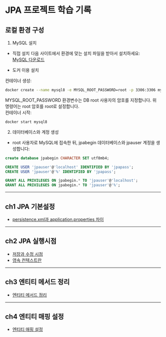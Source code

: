 # JPA 프로젝트 학습 기록

## 로컬 환경 구성
1. MySQL 설치

- 직접 설치
다음 사이트에서 환경에 맞는 설치 파일을 받아서 설치하세요:  
[MySQL 다운로드](https://dev.mysql.com/downloads/)

- 도커 이용 설치
  
컨테이너 생성:
```bash
docker create --name mysql8 -e MYSQL_ROOT_PASSWORD=root -p 3306:3306 mysql:8.0.27
```
MYSQL_ROOT_PASSWORD 환경변수는 DB root 사용자의 암호를 지정합니다.
위 명령어는 root 암호를 root로 설정합니다.
<br>
컨테이너 시작:
```bash
docker start mysql8
```
2. 데이터베이스와 계정 생성
- root 사용자로 MySQL에 접속한 뒤, jpabegin 데이터베이스와 jpauser 계정을 생성합니다:

```sql
create database jpabegin CHARACTER SET utf8mb4;

CREATE USER 'jpauser'@'localhost' IDENTIFIED BY 'jpapass';
CREATE USER 'jpauser'@'%' IDENTIFIED BY 'jpapass';

GRANT ALL PRIVILEGES ON jpabegin.* TO 'jpauser'@'localhost';
GRANT ALL PRIVILEGES ON jpabegin.* TO 'jpauser'@'%';
```
---
## ch1 JPA 기본설정
- [persistence.xml과 application.properties 차이](https://www.notion.so/JPA-28eb45b7ffa2802c9ce7d0d28017184f?p=abc123def456)
---
## ch2 JPA 실행시점
- [저장과 수정 시점](https://www.notion.so/JPA-292b45b7ffa2808e870dd4ca62531972)
- [영속 컨텍스트란](https://www.notion.so/292b45b7ffa280e8b429c363899cc315)
---
## ch3 엔티티 메서드 정리
- [엔티티 메서드 정리](https://www.notion.so/292b45b7ffa280a18d61f8f2c9db4cef)
---
## ch4 엔티티 매핑 설정
- [엔티티 매핑 설정](https://www.notion.so/292b45b7ffa280f68b06dd0801a158f2)
